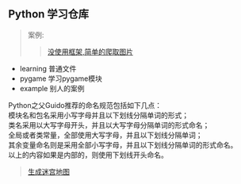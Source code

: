## Python 学习仓库
>  案例:  
>> [没使用框架,简单的爬取图片](https://github.com/Kuangcp/PythonLearn/tree/master/learning/Spider/scrpy_learn/55156)  

- learning 普通文件
- pygame 学习pygame模块
- example 别人的案例 

Python之父Guido推荐的命名规范包括如下几点：  
模块名和包名采用小写字母并且以下划线分隔单词的形式；  
类名采用以大写字母开头，并且以大写字母分隔单词的形式命名；  
全局或者类常量，全部使用大写字母，并且以下划线分隔单词；  
其余变量命名则是采用全部小写字母，并且以下划线分隔单词的形式命名。  
以上的内容如果是内部的，则使用下划线开头命名。  


> [生成迷宫地图](/algorithm/intersect_gather/)
